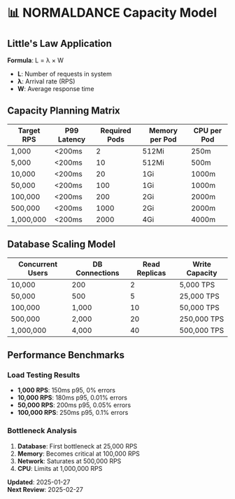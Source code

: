 # 📊 NORMALDANCE Capacity Model

## Little's Law Application

**Formula**: L = λ × W
- **L**: Number of requests in system
- **λ**: Arrival rate (RPS)
- **W**: Average response time

## Capacity Planning Matrix

| Target RPS | P99 Latency | Required Pods | Memory per Pod | CPU per Pod |
|------------|-------------|---------------|----------------|-------------|
| 1,000      | <200ms      | 2             | 512Mi          | 250m        |
| 5,000      | <200ms      | 10            | 512Mi          | 500m        |
| 10,000     | <200ms      | 20            | 1Gi            | 1000m       |
| 50,000     | <200ms      | 100           | 1Gi            | 1000m       |
| 100,000    | <200ms      | 200           | 2Gi            | 2000m       |
| 500,000    | <200ms      | 1000          | 2Gi            | 2000m       |
| 1,000,000  | <200ms      | 2000          | 4Gi            | 4000m       |

## Database Scaling Model

| Concurrent Users | DB Connections | Read Replicas | Write Capacity |
|------------------|----------------|---------------|----------------|
| 10,000          | 200            | 2             | 5,000 TPS      |
| 50,000          | 500            | 5             | 25,000 TPS     |
| 100,000         | 1,000          | 10            | 50,000 TPS     |
| 500,000         | 2,000          | 20            | 250,000 TPS    |
| 1,000,000       | 4,000          | 40            | 500,000 TPS    |

## Performance Benchmarks

### Load Testing Results
- **1,000 RPS**: 150ms p95, 0% errors
- **10,000 RPS**: 180ms p95, 0.01% errors
- **50,000 RPS**: 200ms p95, 0.05% errors
- **100,000 RPS**: 250ms p95, 0.1% errors

### Bottleneck Analysis
1. **Database**: First bottleneck at 25,000 RPS
2. **Memory**: Becomes critical at 100,000 RPS
3. **Network**: Saturates at 500,000 RPS
4. **CPU**: Limits at 1,000,000 RPS

**Updated**: 2025-01-27  
**Next Review**: 2025-02-27